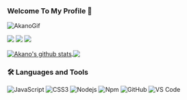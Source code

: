 ### Welcome To My Profile 👋

![AkanoGif](https://media.discordapp.net/attachments/756256003863085068/830288583838400512/LucelyaAnime_451.gif)

<a href="https://discord.com/users/798615218330402856" target="_blank"><img src="https://shields.io/badge/Akâno-111111.svg?&style=for-the-badge&logo=discord"></a>
  <a href="https://github.com/Akanojs" target="_blank"><img src="https://shields.io/badge/Akanojs-111111.svg?&style=for-the-badge&logo=github"></a>
  <a href="https://discord.gg/XVj6mx6XU7" target="_blank"><img src="https://shields.io/badge/My Discord Server-111111.svg?&style=for-the-badge"></a>
</div> 


<a href="https://github.com/Akanojs/github-readme-stats">
  <img align="center" src="https://github-readme-stats.anuraghazra1.vercel.app/api?username=Akanojs&show_icons=true&include_all_commits=true&theme=material-palenight" alt="Akano's github stats" />
</a>


<a href="https://github.com/Akanojs/github-readme-stats">
  <!-- Change the `github-readme-stats.anuraghazra1.vercel.app` to `github-readme-stats.vercel.app`  -->
  <img align="center" src="https://github-readme-stats.anuraghazra1.vercel.app/api/top-langs/?username=Akanojs&layout=compact&theme=material-palenight" />
</a>

 
### 🛠 Languages and Tools
![JavaScript](https://img.shields.io/badge/-JavaScript-%23F7DF1C?style=flat-square&logo=javascript&logoColor=000000&color=%23FFCE5A)
![CSS3](https://img.shields.io/badge/-CSS3-%231572B6?style=flat-square&logo=css3)
![Nodejs](https://img.shields.io/badge/-Nodejs-339933?style=flat-square&logo=Node.js&logoColor=ffffff)
![Npm](https://img.shields.io/badge/-npm-CB3837?style=flat-square&logo=npm)
![GitHub](https://img.shields.io/badge/-GitHub-181717?style=flat-square&logo=github)
![VS Code](http://img.shields.io/badge/-VS%20Code-007ACC?style=flat-square&logo=visual-studio-code&logoColor=ffffff)

 
